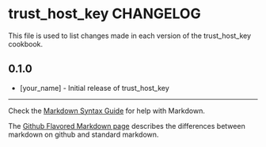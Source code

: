 trust_host_key CHANGELOG
========================

This file is used to list changes made in each version of the trust_host_key cookbook.

0.1.0
-----
- [your_name] - Initial release of trust_host_key

- - -
Check the [Markdown Syntax Guide](http://daringfireball.net/projects/markdown/syntax) for help with Markdown.

The [Github Flavored Markdown page](http://github.github.com/github-flavored-markdown/) describes the differences between markdown on github and standard markdown.
